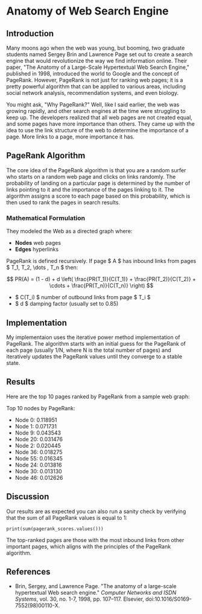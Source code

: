 # Anatomy of Web Search Engine

## Introduction
Many moons ago when the web was young, but booming, two graduate students named Sergey Brin and Lawrence Page set out to create a search engine that would revolutionize the way we find information online. Their paper, "The Anatomy of a Large-Scale Hypertextual Web Search Engine," published in 1998, introduced the world to Google and the concept of PageRank. However, PageRank is not just for ranking web pages; it is a pretty powerful algorithm that can be applied to various areas, including social network analysis, recommendation systems, and even biology.

You might ask, "Why PageRank?" Well, like I said earlier, the web was growing rapidly, and other search engines at the time were struggling to keep up. The developers realized that all web pages are not created equal, and some pages have more importance than others. They came up with the idea to use the link structure of the web to determine the importance of a page. More links to a page, more importance it has. 

## PageRank Algorithm
The core idea of the PageRank algorithm is that you are a random surfer who starts on a random web page and clicks on links randomly. The probability of landing on a particular page is determined by the number of links pointing to it and the importance of the pages linking to it. The algorithm assigns a score to each page based on this probability, which is then used to rank the pages in search results.

### Mathematical Formulation
They modeled the Web as a directed graph where:
- **Nodes** web pages
- **Edges** hyperlinks

PageRank is defined recursively. If page $ A $ has inbound links from pages $ T_1, T_2, \dots , T_n $ then:

$$
PR(A) = (1 - d) + d \left( 
\frac{PR(T_1)}{C(T_1)} +
\frac{PR(T_2)}{C(T_2)} + \cdots +
\frac{PR(T_n)}{C(T_n)}
\right)
$$

- $ C(T_i) $ number of outbound links from page $ T_i $
- $ d $ damping factor (usually set to 0.85)

## Implementation
My implementaion uses the iterative power method implementation of PageRank. The algorithm starts with an initial guess for the PageRank of each page (usually 1/N, where N is the total number of pages) and iteratively updates the PageRank values until they converge to a stable state.

## Results
Here are the top 10 pages ranked by PageRank from a sample web graph:

Top 10 nodes by PageRank:
- Node 0: 0.118951
- Node 1: 0.071731
- Node 9: 0.043543
- Node 20: 0.031476
- Node 2: 0.020445
- Node 36: 0.018275
- Node 55: 0.016345
- Node 24: 0.013816
- Node 30: 0.013130
- Node 46: 0.012626

## Discussion
Our results are as expected you can also run a sanity check by verifying that the sum of all PageRank values is equal to 1: 

```print(sum(pagerank_scores.values()))```

The top-ranked pages are those with the most inbound links from other important pages, which aligns with the principles of the PageRank algorithm.

## References
- Brin, Sergey, and Lawrence Page. "The anatomy of a large-scale hypertextual Web search engine." *Computer Networks and ISDN Systems*, vol. 30, no. 1-7, 1998, pp. 107–117. Elsevier, doi:10.1016/S0169-7552(98)00110-X.
